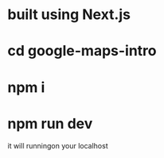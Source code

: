 # built using Next.js


# cd google-maps-intro
# npm i
# npm run dev

it will runningon your localhost